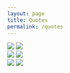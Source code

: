 ```yaml
---
layout: page
title: Quotes
permalink: /quotes
---
```

<!-- Responsive Images -->
<div class="image-row">
  <div class="image-column">
    <img src="assets/images/quotes/dont_let_the_fear_of_failure.png">
    <img src="assets/images/quotes/growth_is_not_automatic.png">
  </div>
    <div class="image-column">
      <img src="assets/images/quotes/all_in_no_plan_b.png">
      <img src="assets/images/quotes/follow_your_own_path.png">
  </div>
      <div class="image-column">
      <img src="assets/images/quotes/live_today_what_you_want_to_be_remembered_for.png">
      <img src="assets/images/quotes/when_the_dream_is_big_enough.png">
  </div>
</div>

<!-- Grid Images -->
<!-- <div class="gallery">
    <figure class="gallery__item gallery__item--1">
        <img src="assets/images/quotes/dont_let_the_fear_of_failure.png" alt="" class="gallery__img">
    </figure>
    <figure class="gallery__item gallery__item--2">
        <img src="assets/images/quotes/growth_is_not_automatic.png" alt="" class="gallery__img">
    </figure>
    <figure class="gallery__item gallery__item--3">
        <img src="assets/images/quotes/all_in_no_plan_b.png" alt="" class="gallery__img">
    </figure>
    <figure class="gallery__item gallery__item--4">
        <img src="assets/images/quotes/follow_your_own_path.png" alt="" class="gallery__img">
    </figure>
    <figure class="gallery__item gallery__item--5">
        <img src="assets/images/quotes/live_today_what_you_want_to_be_remembered_for.png" alt="" class="gallery__img">
    </figure>
    <figure class="gallery__item gallery__item--6">
        <img src="assets/images/quotes/live_today_what_you_want_to_be_remembered_for.png" alt="" class="gallery__img">
    </figure>
</div> -->
